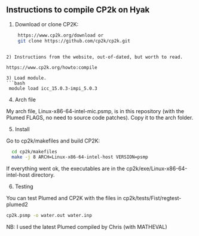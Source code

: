 ## Instructions to compile CP2k on Hyak

1) Download or clone CP2K:
  
   ```bash
    https://www.cp2k.org/download or
    git clone https://github.com/cp2k/cp2k.git
  ```
  
2) Instructions from the website, out-of-dated, but worth to read.

https://www.cp2k.org/howto:compile

3) Load module.
  ```bash
   module load icc_15.0.3-impi_5.0.3
 ```

4) Arch file

My arch file, Linux-x86-64-intel-mic.psmp, is in this repository (with the Plumed FLAGS, no need to source code patches). Copy it to the arch folder.
  
5) Install 
 
  Go to cp2k/makefiles and build CP2K:
  ```bash
    cd cp2k/makefiles
    make -j 8 ARCH=Linux-x86-64-intel-host VERSION=psmp
  ```
  
If everything went ok, the executables are in the cp2k/exe/Linux-x86-64-intel-host directory.
  
6) Testing

You can test Plumed and CP2K with the files in cp2k/tests/Fist/regtest-plumed2
 ```bash
cp2k.psmp -o water.out water.inp
```

NB: I used the latest Plumed compiled by Chris (with MATHEVAL)
 
